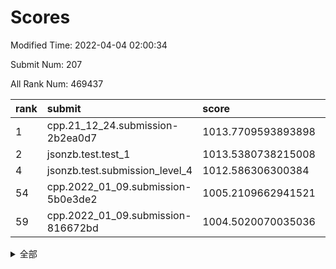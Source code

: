 # Scores

Modified Time: 2022-04-04 02:00:34

Submit Num: 207

All Rank Num: 469437

| rank |               submit               |       score        |       sigma        | pk_num |
| :--- | :--------------------------------- | :----------------- | :----------------- | :----- |
| 1    | cpp.21_12_24.submission-2b2ea0d7   | 1013.7709593893898 | 0.8164115123578284 | 9074   |
| 2    | jsonzb.test.test_1                 | 1013.5380738215008 | 0.8170301160458817 | 9071   |
| 4    | jsonzb.test.submission_level_4     | 1012.586306300384  | 0.7882108662876192 | 9071   |
| 54   | cpp.2022_01_09.submission-5b0e3de2 | 1005.2109662941521 | 0.7142706072852664 | 9070   |
| 59   | cpp.2022_01_09.submission-816672bd | 1004.5020070035036 | 0.7169387461566386 | 9073   |


<details>
<summary>全部</summary>

| rank |                 submit                 |       score        |       sigma        | pk_num |
| :--- | :------------------------------------- | :----------------- | :----------------- | :----- |
| 1    | cpp.21_12_24.submission-2b2ea0d7       | 1013.7709593893898 | 0.8164115123578284 | 9074   |
| 2    | jsonzb.test.test_1                     | 1013.5380738215008 | 0.8170301160458817 | 9071   |
| 3    | gobigger.level_3.submission_level_3_26 | 1012.9035536942781 | 0.807994922322938  | 9071   |
| 4    | jsonzb.test.submission_level_4         | 1012.586306300384  | 0.7882108662876192 | 9071   |
| 5    | gobigger.level_3.submission_level_3_43 | 1011.0157911386275 | 0.7563402520918451 | 9066   |
| 6    | gobigger.level_3.submission_level_3_49 | 1010.9296049631116 | 0.7558347766264052 | 9073   |
| 7    | gobigger.level_3.submission_level_3_45 | 1010.8960557840425 | 0.7756152201379263 | 9074   |
| 8    | gobigger.level_3.submission_level_3_24 | 1010.8774780126147 | 0.7496164755243445 | 9075   |
| 9    | gobigger.level_3.submission_level_3_17 | 1010.7526344318248 | 0.7564704018969312 | 9073   |
| 10   | gobigger.level_3.submission_level_3_1  | 1010.7068778015299 | 0.7650778270713321 | 9071   |
| 11   | gobigger.level_3.submission_level_3_11 | 1010.6097979736955 | 0.7707328440286786 | 9066   |
| 12   | gobigger.level_3.submission_level_3_22 | 1010.5328170934127 | 0.7536616615860907 | 9074   |
| 13   | gobigger.level_3.submission_level_3_23 | 1010.524166543783  | 0.7633280056127405 | 9075   |
| 14   | gobigger.level_3.submission_level_3_38 | 1010.5191863729282 | 0.746484723982285  | 9071   |
| 15   | gobigger.level_3.submission_level_3_32 | 1010.5073653456817 | 0.7893829497924014 | 9076   |
| 16   | gobigger.level_3.submission_level_3_33 | 1010.4887657778501 | 0.7700300148689496 | 9071   |
| 17   | gobigger.level_3.submission_level_3_37 | 1010.3874867242229 | 0.7750877524286834 | 9071   |
| 18   | gobigger.level_3.submission_level_3_25 | 1010.3824698162867 | 0.7536183296083194 | 9068   |
| 19   | gobigger.level_3.submission_level_3_27 | 1010.3790367980909 | 0.7525451082667837 | 9074   |
| 20   | gobigger.level_3.submission_level_3_8  | 1010.3042837386392 | 0.7781184169115164 | 9074   |
| 21   | gobigger.level_3.submission_level_3_7  | 1010.212723430156  | 0.7697015411288134 | 9074   |
| 22   | gobigger.level_3.submission_level_3_15 | 1010.164480724417  | 0.7600165422910039 | 9069   |
| 23   | gobigger.level_3.submission_level_3_0  | 1010.1352771876745 | 0.7776392331608949 | 9071   |
| 24   | gobigger.level_3.submission_level_3_6  | 1010.1135295090819 | 0.7659060890109671 | 9069   |
| 25   | gobigger.level_3.submission_level_3_20 | 1010.0393983902082 | 0.7816022047688505 | 9070   |
| 26   | gobigger.level_3.submission_level_3_3  | 1010.0260536124122 | 0.760200886854828  | 9073   |
| 27   | gobigger.level_3.submission_level_3_40 | 1010.0190363245746 | 0.7307229516436569 | 9068   |
| 28   | gobigger.level_3.submission_level_3_46 | 1010.0010205361234 | 0.7698816252661683 | 9071   |
| 29   | gobigger.level_3.submission_level_3_48 | 1009.9684204050317 | 0.7581600504081695 | 9072   |
| 30   | gobigger.level_3.submission_level_3_21 | 1009.9639591163053 | 0.7393277526189682 | 9072   |
| 31   | gobigger.level_3.submission_level_3_10 | 1009.9515739485526 | 0.7671563101682893 | 9067   |
| 32   | gobigger.level_3.submission_level_3_2  | 1009.9146214293446 | 0.7585723704328848 | 9067   |
| 33   | gobigger.level_3.submission_level_3_5  | 1009.8049303737434 | 0.775698012378012  | 9075   |
| 34   | gobigger.level_3.submission_level_3_44 | 1009.7963440593294 | 0.7426084638306901 | 9072   |
| 35   | gobigger.level_3.submission_level_3_12 | 1009.7738693329251 | 0.757350385942623  | 9070   |
| 36   | gobigger.level_3.submission_level_3_13 | 1009.7433446565112 | 0.7794860232164366 | 9072   |
| 37   | gobigger.level_3.submission_level_3_31 | 1009.6467123480832 | 0.753180038335653  | 9066   |
| 38   | gobigger.level_3.submission_level_3_18 | 1009.6012509254913 | 0.7652144977495471 | 9071   |
| 39   | gobigger.level_3.submission_level_3_34 | 1009.5929269102128 | 0.7375279958091688 | 9076   |
| 40   | gobigger.level_3.submission_level_3_16 | 1009.5728503983827 | 0.7437810777693057 | 9068   |
| 41   | gobigger.level_3.submission_level_3_35 | 1009.5646309851303 | 0.7715666480013377 | 9070   |
| 42   | gobigger.level_3.submission_level_3_42 | 1009.5642887007554 | 0.7553566248581657 | 9073   |
| 43   | gobigger.level_3.submission_level_3_4  | 1009.4995884332035 | 0.7391191598876962 | 9073   |
| 44   | gobigger.level_3.submission_level_3_19 | 1009.4475319801983 | 0.7524610177433795 | 9079   |
| 45   | gobigger.level_3.submission_level_3_28 | 1009.4047798851828 | 0.7472060827446128 | 9075   |
| 46   | gobigger.level_3.submission_level_3_14 | 1009.3894401434858 | 0.7358394561166844 | 9072   |
| 47   | gobigger.level_3.submission_level_3_41 | 1009.3440332249256 | 0.7657511120302541 | 9077   |
| 48   | gobigger.level_3.submission_level_3_9  | 1009.2551638435295 | 0.7519146151024472 | 9077   |
| 49   | gobigger.level_3.submission_level_3_36 | 1008.9035173468272 | 0.7413158950676492 | 9073   |
| 50   | gobigger.level_3.submission_level_3_39 | 1008.5876680060663 | 0.7482014888688509 | 9070   |
| 51   | gobigger.level_3.submission_level_3_29 | 1008.555306314524  | 0.7561185360034275 | 9073   |
| 52   | gobigger.level_3.submission_level_3_47 | 1008.4036500407987 | 0.7434671185467724 | 9077   |
| 53   | gobigger.level_3.submission_level_3_30 | 1008.0522176069226 | 0.7403614338370158 | 9074   |
| 54   | cpp.2022_01_09.submission-5b0e3de2     | 1005.2109662941521 | 0.7142706072852664 | 9070   |
| 55   | gobigger.level_1.submission_level_1_13 | 1004.9941247688441 | 0.7247270497637085 | 9074   |
| 56   | gobigger.level_1.submission_level_1_32 | 1004.583873264388  | 0.726417859233052  | 9070   |
| 57   | gobigger.level_1.submission_level_1_6  | 1004.5745032016541 | 0.7107113280775095 | 9066   |
| 58   | gobigger.level_1.submission_level_1_47 | 1004.5244504103753 | 0.7167837959932727 | 9073   |
| 59   | cpp.2022_01_09.submission-816672bd     | 1004.5020070035036 | 0.7169387461566386 | 9073   |
| 60   | gobigger.level_1.submission_level_1_39 | 1004.3995548019849 | 0.7190648602767602 | 9070   |
| 61   | gobigger.level_1.submission_level_1_24 | 1004.3032354634458 | 0.7285062358166619 | 9068   |
| 62   | gobigger.level_1.submission_level_1_15 | 1004.2817129392593 | 0.7246990411918129 | 9075   |
| 63   | gobigger.level_1.submission_level_1_10 | 1004.2769307096557 | 0.7114093984442631 | 9069   |
| 64   | gobigger.level_1.submission_level_1_12 | 1004.2572364423111 | 0.7174099914005387 | 9071   |
| 65   | gobigger.level_1.submission_level_1_34 | 1004.2174213646313 | 0.7204585413842002 | 9078   |
| 66   | gobigger.level_1.submission_level_1_29 | 1004.2025900467021 | 0.7170300457836442 | 9078   |
| 67   | gobigger.level_1.submission_level_1_21 | 1004.1765546751277 | 0.7242815446803906 | 9071   |
| 68   | gobigger.level_1.submission_level_1_46 | 1004.1762045825368 | 0.7125507254857872 | 9074   |
| 69   | gobigger.level_1.submission_level_1_41 | 1004.1311336857854 | 0.7276098303135378 | 9067   |
| 70   | gobigger.level_1.submission_level_1_31 | 1004.1165156007622 | 0.7229463106793027 | 9071   |
| 71   | gobigger.level_1.submission_level_1_17 | 1004.0789906268903 | 0.7128612132207417 | 9070   |
| 72   | gobigger.level_1.submission_level_1_44 | 1004.0068431614612 | 0.7287660877462997 | 9076   |
| 73   | gobigger.level_1.submission_level_1_2  | 1003.9099029698942 | 0.7084258996224804 | 9070   |
| 74   | gobigger.level_1.submission_level_1_26 | 1003.8479353162829 | 0.7140536795770618 | 9069   |
| 75   | gobigger.level_1.submission_level_1_40 | 1003.7880223339017 | 0.7231700299471671 | 9071   |
| 76   | gobigger.level_1.submission_level_1_38 | 1003.7621032597924 | 0.7156911862162828 | 9071   |
| 77   | gobigger.level_1.submission_level_1_36 | 1003.7477781747945 | 0.7075487514495269 | 9073   |
| 78   | gobigger.level_1.submission_level_1_3  | 1003.7449961530949 | 0.7091040049813792 | 9072   |
| 79   | gobigger.level_1.submission_level_1_14 | 1003.6927857340231 | 0.7194680062157726 | 9069   |
| 80   | gobigger.level_1.submission_level_1_27 | 1003.6468055276439 | 0.7184659514832559 | 9074   |
| 81   | gobigger.level_1.submission_level_1_42 | 1003.5813625716895 | 0.7087522730738572 | 9071   |
| 82   | gobigger.level_1.submission_level_1_35 | 1003.5521502604593 | 0.7146813120590483 | 9075   |
| 83   | gobigger.level_1.submission_level_1_28 | 1003.5055399034766 | 0.7199262674893948 | 9074   |
| 84   | gobigger.level_1.submission_level_1_33 | 1003.3850898737304 | 0.7169637532501223 | 9068   |
| 85   | gobigger.level_1.submission_level_1_19 | 1003.3660444190426 | 0.7151483780419717 | 9070   |
| 86   | gobigger.level_1.submission_level_1_37 | 1003.3556089244823 | 0.7163238856398495 | 9078   |
| 87   | gobigger.level_1.submission_level_1_43 | 1003.2916033077754 | 0.7161869374002678 | 9071   |
| 88   | gobigger.level_1.submission_level_1_22 | 1003.2071307804332 | 0.7210742966768261 | 9075   |
| 89   | gobigger.level_1.submission_level_1_49 | 1003.1406782464231 | 0.7120118658042248 | 9070   |
| 90   | gobigger.level_1.submission_level_1_25 | 1003.0840850905774 | 0.7141296091971796 | 9070   |
| 91   | gobigger.level_1.submission_level_1_0  | 1002.9735539796327 | 0.7203902175602633 | 9075   |
| 92   | gobigger.level_1.submission_level_1_7  | 1002.9465839432773 | 0.7088944549535314 | 9074   |
| 93   | gobigger.level_1.submission_level_1_11 | 1002.9341301995079 | 0.7069027827799707 | 9071   |
| 94   | gobigger.level_1.submission_level_1_8  | 1002.9199913353832 | 0.7136114547868982 | 9070   |
| 95   | gobigger.level_1.submission_level_1_30 | 1002.8145259567307 | 0.7230930031465345 | 9075   |
| 96   | gobigger.level_1.submission_level_1_1  | 1002.8085894086316 | 0.7116370404675052 | 9072   |
| 97   | gobigger.level_1.submission_level_1_48 | 1002.7077731996242 | 0.7197123800292897 | 9072   |
| 98   | gobigger.level_1.submission_level_1_20 | 1002.6225314757161 | 0.7119583451595866 | 9070   |
| 99   | gobigger.level_1.submission_level_1_5  | 1002.535189712953  | 0.7063794460325594 | 9073   |
| 100  | gobigger.level_1.submission_level_1_4  | 1002.3718951665434 | 0.7015060298629353 | 9070   |
| 101  | gobigger.level_1.submission_level_1_45 | 1002.3689597889073 | 0.7248522688647576 | 9073   |
| 102  | gobigger.level_1.submission_level_1_18 | 1001.7810284222286 | 0.7180186535103357 | 9070   |
| 103  | gobigger.level_1.submission_level_1_16 | 1001.6508172858195 | 0.710671651611214  | 9071   |
| 104  | gobigger.level_1.submission_level_1_23 | 1001.5358691763904 | 0.7019153467014001 | 9067   |
| 105  | gobigger.level_1.submission_level_1_9  | 1001.325908609163  | 0.7063927086925006 | 9068   |
| 106  | gobigger.random.submission_random_14   | 997.490665624932   | 0.7063087856755952 | 9071   |
| 107  | gobigger.random.submission_random_12   | 997.3511333476981  | 0.7039079453011208 | 9070   |
| 108  | gobigger.random.submission_random_24   | 996.9840066572746  | 0.7259033098128607 | 9072   |
| 109  | gobigger.random.submission_random_31   | 996.924602944806   | 0.7108478154610234 | 9070   |
| 110  | gobigger.random.submission_random_5    | 996.8467993115446  | 0.6967367803030292 | 9066   |
| 111  | gobigger.random.submission_random_13   | 996.8348815382266  | 0.698494847059447  | 9074   |
| 112  | gobigger.random.submission_random_22   | 996.8026015696877  | 0.7033326909531582 | 9069   |
| 113  | gobigger.random.submission_random_33   | 996.6814086013685  | 0.7112870552564032 | 9072   |
| 114  | gobigger.random.submission_random_7    | 996.6332677751126  | 0.7170136773592024 | 9070   |
| 115  | gobigger.random.submission_random_3    | 996.5863983847404  | 0.7143505891616347 | 9071   |
| 116  | gobigger.random.submission_random_49   | 996.5642663087378  | 0.7248761424796408 | 9073   |
| 117  | gobigger.random.submission_random_42   | 996.4480035164655  | 0.7214806023557797 | 9070   |
| 118  | gobigger.random.submission_random_46   | 996.4440680567701  | 0.7075365971036195 | 9073   |
| 119  | gobigger.random.submission_random_9    | 996.4435718210509  | 0.6991544032614897 | 9069   |
| 120  | gobigger.random.submission_random_11   | 996.366307465381   | 0.6974902638328735 | 9070   |
| 121  | gobigger.random.submission_random_6    | 996.3501151821357  | 0.707285656697261  | 9071   |
| 122  | gobigger.random.submission_random_30   | 996.3437313150871  | 0.7079394464789942 | 9074   |
| 123  | gobigger.random.submission_random_47   | 996.2773816629326  | 0.7210203690239816 | 9074   |
| 124  | gobigger.random.submission_random_23   | 996.2534358950367  | 0.7143840687376711 | 9076   |
| 125  | gobigger.random.submission_random_48   | 996.2033170528626  | 0.6980355572768955 | 9072   |
| 126  | gobigger.random.submission_random_28   | 996.185919364987   | 0.718563099072984  | 9070   |
| 127  | gobigger.random.submission_random_27   | 996.1812123136995  | 0.7128871149213055 | 9070   |
| 128  | gobigger.random.submission_random_36   | 996.0945222202122  | 0.725294771484101  | 9071   |
| 129  | gobigger.random.submission_random_15   | 996.0922341228811  | 0.7179138778200134 | 9075   |
| 130  | gobigger.random.submission_random_18   | 996.0154020023917  | 0.7188201872299906 | 9061   |
| 131  | gobigger.random.submission_random_8    | 995.9914505417743  | 0.7267149693386091 | 9067   |
| 132  | gobigger.random.submission_random_34   | 995.9708609690645  | 0.7058419109989096 | 9076   |
| 133  | gobigger.random.submission_random_26   | 995.8696914914979  | 0.701999881217283  | 9070   |
| 134  | gobigger.random.submission_random_4    | 995.867036629553   | 0.7087160380042946 | 9068   |
| 135  | gobigger.random.submission_random_1    | 995.8626646903363  | 0.7137747197868064 | 9067   |
| 136  | gobigger.random.submission_random_0    | 995.83515093565    | 0.7257034967567967 | 9071   |
| 137  | gobigger.random.submission_random_32   | 995.8263351007568  | 0.7125720032828634 | 9071   |
| 138  | gobigger.random.submission_random_17   | 995.7903538264447  | 0.7226792195124865 | 9068   |
| 139  | gobigger.random.submission_random_45   | 995.6710428612147  | 0.717214779497323  | 9071   |
| 140  | gobigger.random.submission_random_41   | 995.6539152895693  | 0.7065257215427401 | 9074   |
| 141  | gobigger.random.submission_random_10   | 995.5951845281521  | 0.7147033383230599 | 9068   |
| 142  | gobigger.random.submission_random_16   | 995.5809472022759  | 0.7226455531901786 | 9072   |
| 143  | gobigger.random.submission_random_2    | 995.54574844759    | 0.704090779699881  | 9072   |
| 144  | gobigger.random.submission_random_25   | 995.2376022589584  | 0.7338738164800305 | 9076   |
| 145  | gobigger.random.submission_random_43   | 995.1894018119435  | 0.7115805423120385 | 9074   |
| 146  | gobigger.random.submission_random_35   | 995.1801743573153  | 0.7229329818646516 | 9068   |
| 147  | gobigger.random.submission_random_44   | 995.1789421344257  | 0.7305462616803278 | 9070   |
| 148  | gobigger.random.submission_random_20   | 995.1510359222705  | 0.7351358858186781 | 9068   |
| 149  | gobigger.random.submission_random_39   | 995.1490383395624  | 0.7127209629534853 | 9066   |
| 150  | gobigger.random.submission_random_38   | 994.9933836693885  | 0.7262088613486095 | 9066   |
| 151  | gobigger.random.submission_random_19   | 994.9166612588297  | 0.7264855890723358 | 9067   |
| 152  | gobigger.random.submission_random_40   | 994.8432325213788  | 0.7119877324800552 | 9078   |
| 153  | gobigger.random.submission_random_29   | 994.742229194101   | 0.7241369973805553 | 9073   |
| 154  | gobigger.random.submission_random_37   | 994.4580294108808  | 0.7294626044572132 | 9068   |
| 155  | gobigger.random.submission_random_21   | 994.4230224529796  | 0.7229940214411804 | 9069   |
| 156  | gobigger.level_2.submission_level_2_25 | 994.2729654271442  | 0.7241304357358287 | 9070   |
| 157  | gobigger.level_2.submission_level_2_40 | 993.5101088046625  | 0.7477290896304264 | 9076   |
| 158  | gobigger.level_2.submission_level_2_42 | 993.4809841015043  | 0.7246738206460432 | 9073   |
| 159  | gobigger.level_2.submission_level_2_20 | 993.4271907660906  | 0.7214502622151086 | 9065   |
| 160  | gobigger.level_2.submission_level_2_22 | 993.1355069473752  | 0.7420658471673074 | 9069   |
| 161  | gobigger.level_2.submission_level_2_49 | 993.0484997379028  | 0.7489075498435528 | 9070   |
| 162  | gobigger.level_2.submission_level_2_26 | 993.0430860759499  | 0.7499179616523948 | 9065   |
| 163  | gobigger.level_2.submission_level_2_2  | 993.0299159045046  | 0.7367997457464737 | 9073   |
| 164  | gobigger.level_2.submission_level_2_31 | 992.9074660751496  | 0.7388164666153898 | 9075   |
| 165  | gobigger.level_2.submission_level_2_5  | 992.9068214049954  | 0.7498746761624248 | 9072   |
| 166  | gobigger.level_2.submission_level_2_30 | 992.7819351693267  | 0.7395579951464308 | 9072   |
| 167  | gobigger.level_2.submission_level_2_41 | 992.719932993676   | 0.7325960452665399 | 9075   |
| 168  | gobigger.level_2.submission_level_2_13 | 992.7016174355547  | 0.7403389936083539 | 9070   |
| 169  | gobigger.level_2.submission_level_2_47 | 992.672944324132   | 0.7327407519500305 | 9070   |
| 170  | gobigger.level_2.submission_level_2_45 | 992.6720004192201  | 0.7483350154521718 | 9069   |
| 171  | gobigger.level_2.submission_level_2_16 | 992.626004493137   | 0.7375925365484489 | 9073   |
| 172  | gobigger.level_2.submission_level_2_23 | 992.6134935623259  | 0.7323008558583591 | 9072   |
| 173  | gobigger.level_2.submission_level_2_43 | 992.6112364154687  | 0.7478302975773424 | 9067   |
| 174  | gobigger.level_2.submission_level_2_12 | 992.5357878712983  | 0.7564149393342616 | 9072   |
| 175  | gobigger.level_2.submission_level_2_4  | 992.4866606153644  | 0.7367132416634561 | 9070   |
| 176  | gobigger.level_2.submission_level_2_0  | 992.400111858281   | 0.7454324402956813 | 9071   |
| 177  | gobigger.level_2.submission_level_2_33 | 992.3458682686996  | 0.7448236692280039 | 9072   |
| 178  | gobigger.level_2.submission_level_2_32 | 992.2872408656618  | 0.7467906024758354 | 9078   |
| 179  | gobigger.level_2.submission_level_2_15 | 992.2104526980778  | 0.7538724256426838 | 9068   |
| 180  | gobigger.level_2.submission_level_2_21 | 992.0078163179166  | 0.7436373914996548 | 9075   |
| 181  | gobigger.level_2.submission_level_2_27 | 991.9692323227925  | 0.7548557228407327 | 9068   |
| 182  | gobigger.level_2.submission_level_2_19 | 991.8972623882173  | 0.7431468633249994 | 9071   |
| 183  | gobigger.level_2.submission_level_2_35 | 991.8790028151733  | 0.738536524418951  | 9071   |
| 184  | gobigger.level_2.submission_level_2_9  | 991.8636530555906  | 0.7528170531259268 | 9069   |
| 185  | gobigger.level_2.submission_level_2_17 | 991.8331252384613  | 0.7595401058220899 | 9073   |
| 186  | gobigger.level_2.submission_level_2_46 | 991.7177038012749  | 0.7780833869761808 | 9074   |
| 187  | gobigger.level_2.submission_level_2_18 | 991.6166055003722  | 0.7586595825133687 | 9072   |
| 188  | gobigger.level_2.submission_level_2_1  | 991.4847548260288  | 0.7633929258637263 | 9077   |
| 189  | gobigger.level_2.submission_level_2_38 | 991.4827066821267  | 0.7447341048629882 | 9068   |
| 190  | gobigger.level_2.submission_level_2_10 | 991.4477527487348  | 0.748473651256619  | 9069   |
| 191  | gobigger.level_2.submission_level_2_48 | 991.4410073999812  | 0.7491174715927311 | 9073   |
| 192  | gobigger.level_2.submission_level_2_28 | 991.3829895321257  | 0.7670961613699611 | 9073   |
| 193  | gobigger.level_2.submission_level_2_44 | 991.3614142154071  | 0.7496424463229928 | 9068   |
| 194  | gobigger.level_2.submission_level_2_36 | 991.1565581342451  | 0.7464317637035232 | 9068   |
| 195  | gobigger.level_2.submission_level_2_3  | 991.1472840146632  | 0.7391181950332888 | 9071   |
| 196  | gobigger.level_2.submission_level_2_39 | 991.0796110330967  | 0.7632075430992799 | 9070   |
| 197  | gobigger.level_2.submission_level_2_6  | 991.0345954673941  | 0.7715532700468254 | 9068   |
| 198  | gobigger.level_2.submission_level_2_8  | 990.9047162684736  | 0.7515882353541335 | 9064   |
| 199  | gobigger.level_2.submission_level_2_37 | 990.8695005323405  | 0.7625987183382866 | 9073   |
| 200  | gobigger.level_2.submission_level_2_24 | 990.8268142736907  | 0.7468375590120717 | 9070   |
| 201  | gobigger.level_2.submission_level_2_7  | 990.7362766477335  | 0.7586691073787344 | 9071   |
| 202  | gobigger.level_2.submission_level_2_34 | 990.6861697621941  | 0.7461204315848465 | 9070   |
| 203  | gobigger.level_2.submission_level_2_14 | 990.4517468827745  | 0.766370163650652  | 9067   |
| 204  | gobigger.level_2.submission_level_2_29 | 990.4297246705781  | 0.7608616638144861 | 9064   |
| 205  | gobigger.level_2.submission_level_2_11 | 989.6573655893445  | 0.7723709009241704 | 9072   |
| 206  | gobigger.none.submission_none_1        | 978.9964603877344  | 1.2558580493866984 | 9068   |
| 207  | gobigger.none.submission_none_0        | 976.0131077825127  | 1.4162167466444544 | 9074   |

</details>